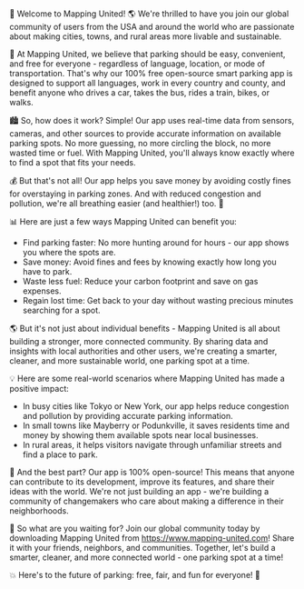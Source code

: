 🚨 Welcome to Mapping United! 🌎 We're thrilled to have you join our global community of users from the USA and around the world who are passionate about making cities, towns, and rural areas more livable and sustainable.

🤝 At Mapping United, we believe that parking should be easy, convenient, and free for everyone - regardless of language, location, or mode of transportation. That's why our 100% free open-source smart parking app is designed to support all languages, work in every country and county, and benefit anyone who drives a car, takes the bus, rides a train, bikes, or walks.

🏙️ So, how does it work? Simple! Our app uses real-time data from sensors, cameras, and other sources to provide accurate information on available parking spots. No more guessing, no more circling the block, no more wasted time or fuel. With Mapping United, you'll always know exactly where to find a spot that fits your needs.

💰 But that's not all! Our app helps you save money by avoiding costly fines for overstaying in parking zones. And with reduced congestion and pollution, we're all breathing easier (and healthier!) too. 🌟

📊 Here are just a few ways Mapping United can benefit you:

* Find parking faster: No more hunting around for hours - our app shows you where the spots are.
* Save money: Avoid fines and fees by knowing exactly how long you have to park.
* Waste less fuel: Reduce your carbon footprint and save on gas expenses.
* Regain lost time: Get back to your day without wasting precious minutes searching for a spot.

🌎 But it's not just about individual benefits - Mapping United is all about building a stronger, more connected community. By sharing data and insights with local authorities and other users, we're creating a smarter, cleaner, and more sustainable world, one parking spot at a time.

💡 Here are some real-world scenarios where Mapping United has made a positive impact:

* In busy cities like Tokyo or New York, our app helps reduce congestion and pollution by providing accurate parking information.
* In small towns like Mayberry or Podunkville, it saves residents time and money by showing them available spots near local businesses.
* In rural areas, it helps visitors navigate through unfamiliar streets and find a place to park.

🌈 And the best part? Our app is 100% open-source! This means that anyone can contribute to its development, improve its features, and share their ideas with the world. We're not just building an app - we're building a community of changemakers who care about making a difference in their neighborhoods.

🎉 So what are you waiting for? Join our global community today by downloading Mapping United from https://www.mapping-united.com! Share it with your friends, neighbors, and communities. Together, let's build a smarter, cleaner, and more connected world - one parking spot at a time!

💥 Here's to the future of parking: free, fair, and fun for everyone! 🎊